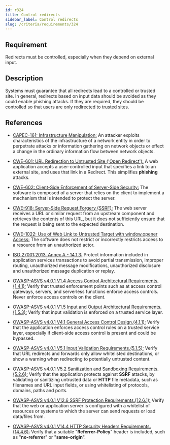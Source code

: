 ```yaml
---
id: r324
title: Control redirects
sidebar_label: Control redirects
slug: /criteria/requirements/324
---
```


## Requirement

Redirects must be controlled,
especially when they depend on external input.

## Description

Systems must guarantee that all redirects
lead to a controlled or trusted site.
In general,
redirects based on input data
should be avoided as they could enable
phishing attacks.
If they are required,
they should be controlled
so that users are only redirected to trusted sites.

## References

- [CAPEC-161: Infrastructure Manipulation:](https://capec.mitre.org/data/definitions/161.html)
  An attacker exploits characteristics
  of the infrastructure of a network entity
  in order to perpetrate attacks
  or information gathering on network objects
  or effect a change in the ordinary information flow
  between network objects.

- [CWE-601: URL Redirection to Untrusted Site ('Open Redirect'):](https://cwe.mitre.org/data/definitions/601.html)
  A web application accepts a user-controlled input
  that specifies a link
  to an external site,
  and uses that link in a Redirect.
  This simplifies **phishing** attacks.

- [CWE-602: Client-Side Enforcement of Server-Side Security:](https://cwe.mitre.org/data/definitions/602.html)
  The software is composed of a server
  that relies on the client
  to implement a mechanism
  that is intended to protect the server.

- [CWE-918: Server-Side Request Forgery (SSRF):](https://cwe.mitre.org/data/definitions/918.html)
  The web server receives a URL
  or similar request from an upstream component
  and retrieves the contents of this URL,
  but it does not sufficiently ensure that
  the request is being sent to the expected destination.

- [CWE-1022: Use of Web Link to Untrusted Target with window.opener Access:](https://cwe.mitre.org/data/definitions/1022.html)
  The software does not restrict
  or incorrectly restricts access
  to a resource from an unauthorized actor.

- [ISO 27001:2013. Annex A - 14.1.3:](https://www.iso.org/obp/ui/#iso:std:54534:en)
  Protect information included in application services transactions
  to avoid partial transmission,
  improper routing,
  unauthorized message modifications,
  unauthorized disclosure
  and unauthorized message duplication or replay.

- [OWASP-ASVS v4.0.1 V1.4 Access Control Architectural Requirements.(1.4.1):](https://owasp.org/www-pdf-archive/OWASP_Application_Security_Verification_Standard_4.0-en.pdf)
  Verify that trusted enforcement points
  such as at access control gateways,
  servers, and serverless functions enforce access controls.
  Never enforce access controls on the client.

- [OWASP-ASVS v4.0.1 V1.5 Input and Output Architectural Requirements.(1.5.3):](https://owasp.org/www-pdf-archive/OWASP_Application_Security_Verification_Standard_4.0-en.pdf)
  Verify that input validation
  is enforced on a trusted service layer.

- [OWASP-ASVS v4.0.1 V4.1 General Access Control Design.(4.1.1):](https://owasp.org/www-pdf-archive/OWASP_Application_Security_Verification_Standard_4.0-en.pdf)
  Verify that the application
  enforces access control rules
  on a trusted service layer,
  especially if client-side access control
  is present and could be bypassed.

- [OWASP-ASVS v4.0.1 V5.1 Input Validation Requirements.(5.1.5):](https://owasp.org/www-pdf-archive/OWASP_Application_Security_Verification_Standard_4.0-en.pdf)
  Verify that URL redirects
  and forwards only allow whitelisted destinations,
  or show a warning when redirecting
  to potentially untrusted content.

- [OWASP-ASVS v4.0.1 V5.2 Sanitization and Sandboxing Requirements.(5.2.6):](https://owasp.org/www-pdf-archive/OWASP_Application_Security_Verification_Standard_4.0-en.pdf)
  Verify that the application protects against **SSRF** attacks,
  by validating or sanitizing untrusted data
  or **HTTP** file metadata,
  such as filenames and URL input fields,
  or using whitelisting of protocols,
  domains, paths and ports.

- [OWASP-ASVS v4.0.1 V12.6 SSRF Protection Requirements.(12.6.1):](https://owasp.org/www-pdf-archive/OWASP_Application_Security_Verification_Standard_4.0-en.pdf)
  Verify that the web
  or application server is configured
  with a whitelist of resources
  or systems to which the server can send requests
  or load data/files from.

- [OWASP-ASVS v4.0.1 V14.4 HTTP Security Headers Requirements.(14.4.6):](https://owasp.org/www-pdf-archive/OWASP_Application_Security_Verification_Standard_4.0-en.pdf)
  Verify that a suitable "**Referrer-Policy**"
  header is included,
  such as "**no-referrer**" or "**same-origin**".
